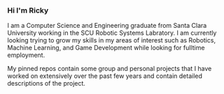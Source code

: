 ### Hi I'm Ricky
I am a Computer Science and Engineering graduate from Santa Clara University working in the SCU Robotic Systems Labratory. I am currently looking trying to grow my skills in my areas of interest such as Robotics, Machine Learning, and Game Development while looking for fulltime employment.

My pinned repos contain some group and personal projects that I have worked on extensively over the past few years and contain detailed descriptions of the project. 

